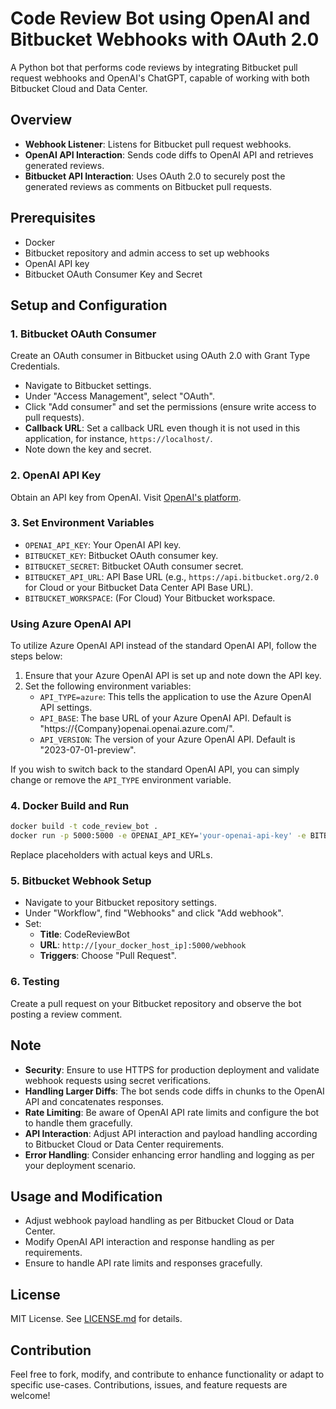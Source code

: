 
# Code Review Bot using OpenAI and Bitbucket Webhooks with OAuth 2.0

A Python bot that performs code reviews by integrating Bitbucket pull request webhooks and OpenAI's ChatGPT, capable of working with both Bitbucket Cloud and Data Center.

## Overview

- **Webhook Listener**: Listens for Bitbucket pull request webhooks.
- **OpenAI API Interaction**: Sends code diffs to OpenAI API and retrieves generated reviews.
- **Bitbucket API Interaction**: Uses OAuth 2.0 to securely post the generated reviews as comments on Bitbucket pull requests.

## Prerequisites

- Docker
- Bitbucket repository and admin access to set up webhooks
- OpenAI API key
- Bitbucket OAuth Consumer Key and Secret

## Setup and Configuration

### 1. Bitbucket OAuth Consumer
Create an OAuth consumer in Bitbucket using OAuth 2.0 with Grant Type Credentials.

- Navigate to Bitbucket settings.
- Under "Access Management", select "OAuth".
- Click "Add consumer" and set the permissions (ensure write access to pull requests).
- **Callback URL**: Set a callback URL even though it is not used in this application, for instance, `https://localhost/`.
- Note down the key and secret.

### 2. OpenAI API Key
Obtain an API key from OpenAI. Visit [OpenAI's platform](https://beta.openai.com/signup/).

### 3. Set Environment Variables
- `OPENAI_API_KEY`: Your OpenAI API key.
- `BITBUCKET_KEY`: Bitbucket OAuth consumer key.
- `BITBUCKET_SECRET`: Bitbucket OAuth consumer secret.
- `BITBUCKET_API_URL`: API Base URL (e.g., `https://api.bitbucket.org/2.0` for Cloud or your Bitbucket Data Center API Base URL).
- `BITBUCKET_WORKSPACE`: (For Cloud) Your Bitbucket workspace.

### Using Azure OpenAI API

To utilize Azure OpenAI API instead of the standard OpenAI API, follow the steps below:

1. Ensure that your Azure OpenAI API is set up and note down the API key.
2. Set the following environment variables:
   - `API_TYPE=azure`: This tells the application to use the Azure OpenAI API settings.
   - `API_BASE`: The base URL of your Azure OpenAI API. Default is "https://{Company}openai.openai.azure.com/".
   - `API_VERSION`: The version of your Azure OpenAI API. Default is "2023-07-01-preview".
   
If you wish to switch back to the standard OpenAI API, you can simply change or remove the `API_TYPE` environment variable.

### 4. Docker Build and Run
```sh
docker build -t code_review_bot .
docker run -p 5000:5000 -e OPENAI_API_KEY='your-openai-api-key' -e BITBUCKET_KEY='your-bitbucket-key' -e BITBUCKET_SECRET='your-bitbucket-secret' -e BITBUCKET_API_URL='your-bitbucket-api-url' -e BITBUCKET_WORKSPACE='your-bitbucket-workspace' code_review_bot
```
Replace placeholders with actual keys and URLs.

### 5. Bitbucket Webhook Setup
- Navigate to your Bitbucket repository settings.
- Under "Workflow", find "Webhooks" and click "Add webhook".
- Set:
  - **Title**: CodeReviewBot
  - **URL**: `http://[your_docker_host_ip]:5000/webhook`
  - **Triggers**: Choose "Pull Request".

### 6. Testing
Create a pull request on your Bitbucket repository and observe the bot posting a review comment.

## Note

- **Security**: Ensure to use HTTPS for production deployment and validate webhook requests using secret verifications.
- **Handling Larger Diffs**: The bot sends code diffs in chunks to the OpenAI API and concatenates responses.
- **Rate Limiting**: Be aware of OpenAI API rate limits and configure the bot to handle them gracefully.
- **API Interaction**: Adjust API interaction and payload handling according to Bitbucket Cloud or Data Center requirements.
- **Error Handling**: Consider enhancing error handling and logging as per your deployment scenario.

## Usage and Modification

- Adjust webhook payload handling as per Bitbucket Cloud or Data Center.
- Modify OpenAI API interaction and response handling as per requirements.
- Ensure to handle API rate limits and responses gracefully.

## License

MIT License. See [LICENSE.md](LICENSE.md) for details.

## Contribution

Feel free to fork, modify, and contribute to enhance functionality or adapt to specific use-cases. Contributions, issues, and feature requests are welcome!
